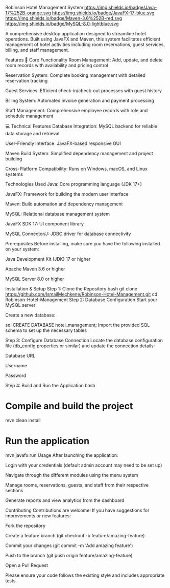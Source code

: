 Robinson Hotel Management System
https://img.shields.io/badge/Java-17%252B-orange.svg
https://img.shields.io/badge/JavaFX-17-blue.svg
https://img.shields.io/badge/Maven-3.6%252B-red.svg
https://img.shields.io/badge/MySQL-8.0-lightblue.svg

A comprehensive desktop application designed to streamline hotel operations. Built using JavaFX and Maven, this system facilitates efficient management of hotel activities including room reservations, guest services, billing, and staff management.

Features
🏨 Core Functionality
Room Management: Add, update, and delete room records with availability and pricing control

Reservation System: Complete booking management with detailed reservation tracking

Guest Services: Efficient check-in/check-out processes with guest history

Billing System: Automated invoice generation and payment processing

Staff Management: Comprehensive employee records with role and schedule management

💻 Technical Features
Database Integration: MySQL backend for reliable data storage and retrieval

User-Friendly Interface: JavaFX-based responsive GUI

Maven Build System: Simplified dependency management and project building

Cross-Platform Compatibility: Runs on Windows, macOS, and Linux systems

Technologies Used
Java: Core programming language (JDK 17+)

JavaFX: Framework for building the modern user interface

Maven: Build automation and dependency management

MySQL: Relational database management system

JavaFX SDK 17: UI component library

MySQL Connector/J: JDBC driver for database connectivity

Prerequisites
Before installing, make sure you have the following installed on your system:

Java Development Kit (JDK) 17 or higher

Apache Maven 3.6 or higher

MySQL Server 8.0 or higher

Installation & Setup
Step 1: Clone the Repository
bash
git clone https://github.com/IsmailMechkene/Robinson-Hotel-Management.git
cd Robinson-Hotel-Management
Step 2: Database Configuration
Start your MySQL server

Create a new database:

sql
CREATE DATABASE hotel_management;
Import the provided SQL schema to set up the necessary tables

Step 3: Configure Database Connection
Locate the database configuration file (db_config.properties or similar) and update the connection details:

Database URL

Username

Password

Step 4: Build and Run the Application
bash
# Compile and build the project
mvn clean install

# Run the application
mvn javafx:run
Usage
After launching the application:

Login with your credentials (default admin account may need to be set up)

Navigate through the different modules using the menu system

Manage rooms, reservations, guests, and staff from their respective sections

Generate reports and view analytics from the dashboard

Contributing
Contributions are welcome! If you have suggestions for improvements or new features:

Fork the repository

Create a feature branch (git checkout -b feature/amazing-feature)

Commit your changes (git commit -m 'Add amazing feature')

Push to the branch (git push origin feature/amazing-feature)

Open a Pull Request

Please ensure your code follows the existing style and includes appropriate tests.
